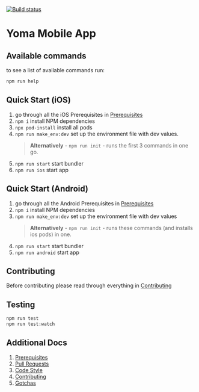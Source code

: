 [![Build status](https://build.appcenter.ms/v0.1/apps/6943e141-87aa-40d0-85d6-3226f2871d8f/branches/develop/badge)](https://appcenter.ms)
# Yoma Mobile App

## Available commands

to see a list of available commands run:

```bash
npm run help
```

## Quick Start (iOS)

1. go through all the iOS Prerequisites in [Prerequisites](docs/prerequisites.md)
1. ``npm i`` install NPM dependencies
1. ``npx pod-install`` install all pods
1. ``npm run make_env:dev`` set up the environment file with dev values.
    > **Alternatively** - ``npm run init`` - runs the first 3 commands in one go.
1. ``npm run start`` start bundler
1. ``npm run ios`` start app

## Quick Start (Android)

1. go through all the Android Prerequisites in [Prerequisites](docs/prerequisites.md)
1. ``npm i`` install NPM dependencies
1. ``npm run make_env:dev`` set up the environment file with dev values
    > **Alternatively** - ``npm run init`` - runs these commands (and installs ios pods) in one.
1. ``npm run start`` start bundler
1. ``npm run android`` start app

## Contributing

Before contributing please read through everything in [Contributing](./CONTRIBUTING.md)

## Testing

```bash
npm run test
npm run test:watch
```

## Additional Docs

1. [Prerequisites](docs/prerequisites.md)
2. [Pull Requests](docs/pullRequests.md)
3. [Code Style](docs/codeStyle.md)
4. [Contributing](./CONTRIBUTING.md)
5. [Gotchas](docs/gotchas.md)
